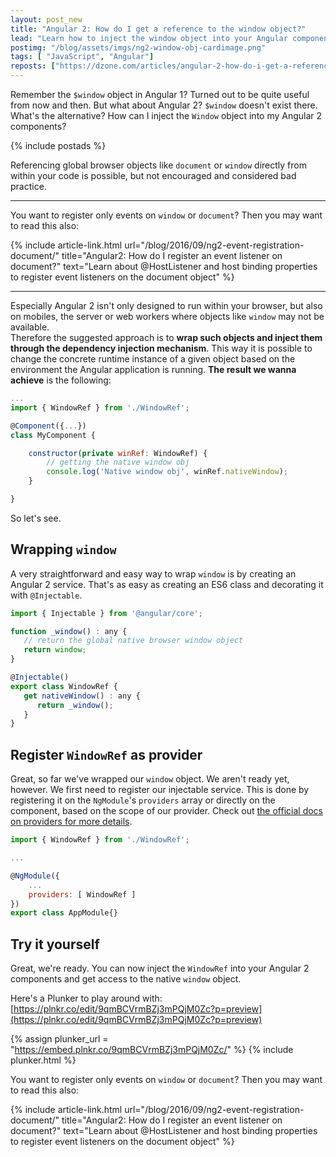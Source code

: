 ```yaml
---
layout: post_new
title: "Angular 2: How do I get a reference to the window object?"
lead: "Learn how to inject the window object into your Angular components"
postimg: "/blog/assets/imgs/ng2-window-obj-cardimage.png"
tags: [ "JavaScript", "Angular"]
reposts: ["https://dzone.com/articles/angular-2-how-do-i-get-a-reference-to-the-window-o"]
---
```


<div class="article-intro">
	Remember the <code>$window</code> object in Angular 1? Turned out to be quite useful from now and then. But what about Angular 2? <code>$window</code> doesn't exist there. What's the alternative? How can I inject the <code>Window</code> object into my Angular 2 components?
</div>

{% include postads %}

Referencing global browser objects like `document` or `window` directly from within your code is possible, but not encouraged and considered bad practice. 

---

You want to register only events on `window` or `document`? Then  you may want to read this also:

{% include article-link.html
  url="/blog/2016/09/ng2-event-registration-document/"
  title="Angular2: How do I register an event listener on document?"
  text="Learn about @HostListener and host binding properties to register event listeners on the document object"
%}

---

Especially Angular 2 isn't only designed to run within your browser, but also on mobiles, the server or web workers where objects like `window` may not be available.  
Therefore the suggested approach is to **wrap such objects and inject them through the dependency injection mechanism**. This way it is possible to change the concrete runtime instance of a given object based on the environment the Angular application is running. **The result we wanna achieve** is the following:

```javascript
...
import { WindowRef } from './WindowRef';

@Component({...})
class MyComponent {

    constructor(private winRef: WindowRef) {
        // getting the native window obj
        console.log('Native window obj', winRef.nativeWindow);
    }

}

```

So let's see.

## Wrapping `window`

A very straightforward and easy way to wrap `window` is by creating an Angular 2 service. That's as easy as creating an ES6 class and decorating it with `@Injectable`.

```javascript
import { Injectable } from '@angular/core';

function _window() : any {
   // return the global native browser window object
   return window;
}

@Injectable()
export class WindowRef {
   get nativeWindow() : any {
      return _window();
   }
}
```


## Register `WindowRef` as provider

Great, so far we've wrapped our `window` object. We aren't ready yet, however. We first need to register our injectable service. This is done by registering it on the `NgModule`'s `providers` array or directly on the component, based on the scope of our provider. Check out [the official docs on providers for more details](https://angular.io/docs/ts/latest/guide/dependency-injection.html).

```javascript
import { WindowRef } from './WindowRef';

...

@NgModule({
    ...
    providers: [ WindowRef ]
})
export class AppModule{}
```

## Try it yourself

Great, we're ready. You can now inject the `WindowRef` into your Angular 2 components and get access to the native `window` object.

Here's a Plunker to play around with: [https://plnkr.co/edit/9qmBCVrmBZj3mPQjM0Zc?p=preview](https://plnkr.co/edit/9qmBCVrmBZj3mPQjM0Zc?p=preview)

{% assign plunker_url = "https://embed.plnkr.co/9qmBCVrmBZj3mPQjM0Zc/" %}
{% include plunker.html %}

You want to register only events on `window` or `document`? Then  you may want to read this also:

{% include article-link.html
  url="/blog/2016/09/ng2-event-registration-document/"
  title="Angular2: How do I register an event listener on document?"
  text="Learn about @HostListener and host binding properties to register event listeners on the document object"
%}
